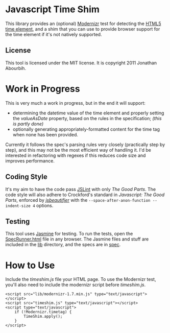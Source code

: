# Javascript Time Shim
This library provides an (optional) [Modernizr](http://www.modernizr.com) test for detecting the [HTML5 time element](http://dev.w3.org/html5/spec/Overview.html#the-time-element), and a shim that you can use to provide browser support for the time element if it's not natively supported.

## License
This tool is licensed under the MIT license. It is copyright 2011 Jonathan Abourbih.

# Work in Progress
This is very much a work in progress, but in the end it will support:

* determining the datetime value of the time element and properly setting the _valueAsDate_ property, based on the rules in the specification; _(this is partly done)_
* optionally generating appropriately-formatted content for the time tag when none has been provided.

Currently it follows the spec's parsing rules very closely (practically step by step), and this may not be the most efficient way of handling it. I'd be interested in refactoring with regexes if this reduces code size and improves performance.

## Coding Style
It's my aim to have the code pass [JSLint](http://www.jslint.com/) with only _The Good Parts_. The code style will also adhere to Crockford's standard in _Javascript: The Good Parts_, enforced by [_jsbeautifier_](http://jsbeautifier.org) with the `--space-after-anon-function --indent-size 4` options.

## Testing
This tool uses [Jasmine](http://pivotal.github.com/jasmine/) for testing. To run the tests, open the [SpecRunner.html](timeshimjs/blob/master/SpecRunner.html) file in any browser. The Jasmine  files and stuff are included in the [lib](timeshimjs/tree/master/lib) directory, and the specs are in [spec](timeshimjs/tree/master/spec).

# How to Use
Include the _timeshim.js_ file your HTML page. To use the Modernizr test, you'll also need to include the modernizr script before _timeshim.js_.

    <script src="lib/modernizr-1.7.min.js" type="text/javascript"></script>
    <script src="timeshim.js" type="text/javascript"></script>
    <script type="text/javascript">
        if (!Modernizr.timetag) {
            TimeShim.apply();
        }
    </script>